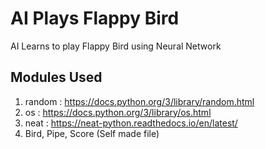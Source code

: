 # AI Plays Flappy Bird
AI Learns to play Flappy Bird using Neural Network


## Modules Used 
1. random : https://docs.python.org/3/library/random.html
2. os : https://docs.python.org/3/library/os.html
3. neat : https://neat-python.readthedocs.io/en/latest/
5. Bird, Pipe, Score (Self made file)
